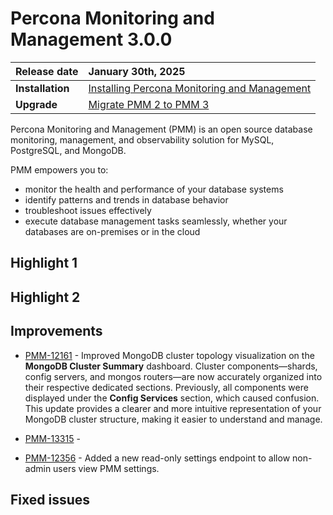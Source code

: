# Percona Monitoring and Management 3.0.0 

| **Release date** | January 30th, 2025                                                                                  |
| ----------------- | :---------------------------------------------------------------------------------------------- |
| **Installation** | [Installing Percona Monitoring and Management](../quickstart/quickstart.md) |
| **Upgrade**| [Migrate PMM 2 to PMM 3](../pmm-upgrade/migrating_from_pmm_2.md)


Percona Monitoring and Management (PMM) is an open source database monitoring, management, and observability solution for MySQL, PostgreSQL, and MongoDB.

PMM empowers you to: 

- monitor the health and performance of your database systems
- identify patterns and trends in database behavior
- troubleshoot issues effectively
- execute database management tasks seamlessly, whether your databases are on-premises or in the cloud

## Highlight 1


## Highlight 2



## Improvements

- [PMM-12161](https://perconadev.atlassian.net/browse/PMM-12161) - Improved MongoDB cluster topology visualization on the **MongoDB Cluster Summary** dashboard. Cluster components—shards, config servers, and mongos routers—are now accurately organized into their respective dedicated sections. Previously, all components were displayed under the **Config Services** section, which caused confusion. This update provides a clearer and more intuitive representation of your MongoDB cluster structure, making it easier to understand and manage.

- [PMM-13315](https://perconadev.atlassian.net/browse/PMM-13315) - 

- [PMM-12356](https://perconadev.atlassian.net/browse/PMM-12356) - Added a new read-only settings endpoint to allow non-admin users view PMM settings.

## Fixed issues

